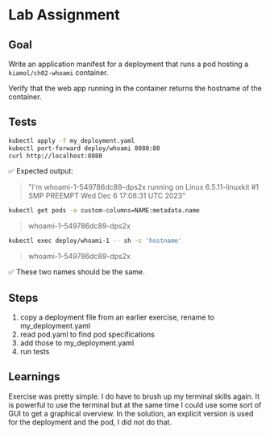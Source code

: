 # Lab Assignment

## Goal

Write an application manifest for a deployment that runs a pod hosting a `kiamol/ch02-whoami` container.

Verify that the web app running in the container returns the hostname of the container. 

## Tests

```bash
kubectl apply -f my_deployment.yaml
kubectl port-forward deploy/whoami 8080:80
curl http://localhost:8080
```

✅ Expected output:

> "I'm whoami-1-549786dc89-dps2x running on Linux 6.5.11-linuxkit #1 SMP PREEMPT Wed Dec  6 17:08:31 UTC 2023"

```bash
kubectl get pods -o custom-columns=NAME:metadata.name
```

> whoami-1-549786dc89-dps2x

```bash
kubectl exec deploy/whoami-1 -- sh -c 'hostname'
```

> whoami-1-549786dc89-dps2x

✅ These two names should be the same.

## Steps

1. copy a deployment file from an earlier exercise, rename to my_deployment.yaml
2. read pod.yaml to find pod specifications
3. add those to my_deployment.yaml
4. run tests

## Learnings

Exercise was pretty simple. I do have to brush up my terminal skills again.
It is powerful to use the terminal but at the same time
I could use some sort of GUI to get a graphical overview.
In the solution, an explicit version is used for the deployment and the pod,
I did not do that.